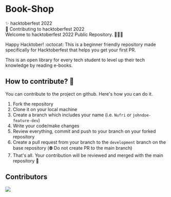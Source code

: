 # Book-Shop

✨ hacktoberfest 2022 <br>
🌱 Contributing to hacktoberfest 2022 <br>
Welcome to hacktoberfest 2022 Public Repository. 👨🏻‍💻 <br>

Happy Hacktober! :octocat: This is a beginner friendly repository made specifically for Hacktoberfest that helps you get your first PR.

This is an open library for every tech student to level up their tech knowledge by reading e-books.

## How to contribute? 🤝

You can contribute to the project on github. Here's how you can do it.

1. Fork the repository
2. Clone it on your local machine
3. Create a branch which includes your name (i.e. `Nufri` or `johndoe-feature-dev`)
4. Write your code/make changes
5. Review everything, commit and push to your branch on your forked repository
6. Create a pull request from your branch to the `development` branch on the base repository (⛔️ Do not create PR to the main branch)
7. That's all. Your contribution will be reviewed and merged with the main repository 🙌


## Contributors

<a href="https://github.com/MadhushaPrasad/Book-Shop/graphs/contributors">
  <img src="https://contrib.rocks/image?repo=MadhushaPrasad/Book-Shop" />
</a>
